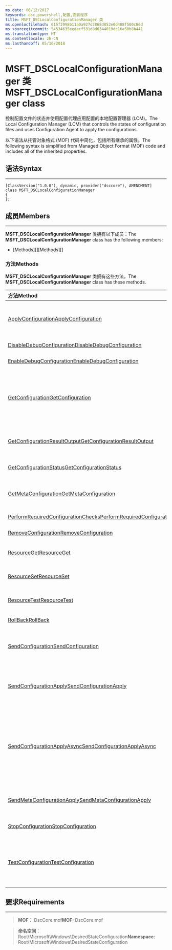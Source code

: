 ```yaml
---
ms.date: 06/12/2017
keywords: dsc,powershell,配置,安装程序
title: MSFT_DSCLocalConfigurationManager 类
ms.openlocfilehash: 615f2998b11a0a927d3868d852e0d408f500c86d
ms.sourcegitcommit: 54534635eedacf531d8d6344019dc16a50b8b441
ms.translationtype: HT
ms.contentlocale: zh-CN
ms.lasthandoff: 05/16/2018
---
```

# <a name="msftdsclocalconfigurationmanager-class"></a><span data-ttu-id="ae379-103">MSFT_DSCLocalConfigurationManager 类</span><span class="sxs-lookup"><span data-stu-id="ae379-103">MSFT_DSCLocalConfigurationManager class</span></span>

<span data-ttu-id="ae379-104">控制配置文件的状态并使用配置代理应用配置的本地配置管理器 (LCM)。</span><span class="sxs-lookup"><span data-stu-id="ae379-104">The Local Configuration Manager (LCM) that controls the states of configuration files and uses Configuration Agent to apply the configurations.</span></span>

<span data-ttu-id="ae379-105">以下语法从托管对象格式 (MOF) 代码中简化，包括所有继承的属性。</span><span class="sxs-lookup"><span data-stu-id="ae379-105">The following syntax is simplified from Managed Object Format (MOF) code and includes all of the inherited properties.</span></span>

## <a name="syntax"></a><span data-ttu-id="ae379-106">语法</span><span class="sxs-lookup"><span data-stu-id="ae379-106">Syntax</span></span>
------

``` syntax
[ClassVersion("1.0.0"), dynamic, provider("dsccore"), AMENDMENT]
class MSFT_DSCLocalConfigurationManager
{
};
```

## <a name="members"></a><span data-ttu-id="ae379-107">成员</span><span class="sxs-lookup"><span data-stu-id="ae379-107">Members</span></span>
-------

<span data-ttu-id="ae379-108">**MSFT_DSCLocalConfigurationManager** 类拥有以下成员：</span><span class="sxs-lookup"><span data-stu-id="ae379-108">The **MSFT_DSCLocalConfigurationManager** class has the following members:</span></span>

-   <span data-ttu-id="ae379-109">[Methods][]</span><span class="sxs-lookup"><span data-stu-id="ae379-109">[Methods][]</span></span>

### <a name="methods"></a><span data-ttu-id="ae379-110">方法</span><span class="sxs-lookup"><span data-stu-id="ae379-110">Methods</span></span>

<span data-ttu-id="ae379-111">**MSFT_DSCLocalConfigurationManager** 类拥有这些方法。</span><span class="sxs-lookup"><span data-stu-id="ae379-111">The **MSFT_DSCLocalConfigurationManager** class has these methods.</span></span>

|<span data-ttu-id="ae379-112">方法</span><span class="sxs-lookup"><span data-stu-id="ae379-112">Method</span></span> |<span data-ttu-id="ae379-113">说明</span><span class="sxs-lookup"><span data-stu-id="ae379-113">Description</span></span> |
|:--- |:---|
| [<span data-ttu-id="ae379-114">ApplyConfiguration</span><span class="sxs-lookup"><span data-stu-id="ae379-114">ApplyConfiguration</span></span>](msft-dsclocalconfigurationmanager-applyconfiguration.md)| <span data-ttu-id="ae379-115">使用配置代理应用处于挂起状态的配置。</span><span class="sxs-lookup"><span data-stu-id="ae379-115">Uses the Configuration Agent to apply the configuration that is pending.</span></span>|
| [<span data-ttu-id="ae379-116">DisableDebugConfiguration</span><span class="sxs-lookup"><span data-stu-id="ae379-116">DisableDebugConfiguration</span></span>](msft-dsclocalconfigurationmanager-disabledebugconfiguration.md)| <span data-ttu-id="ae379-117">禁用 DSC 资源调试。</span><span class="sxs-lookup"><span data-stu-id="ae379-117">Disables DSC resource debugging.</span></span>|
| [<span data-ttu-id="ae379-118">EnableDebugConfiguration</span><span class="sxs-lookup"><span data-stu-id="ae379-118">EnableDebugConfiguration</span></span>](msft-dsclocalconfigurationmanager-enabledebugconfiguration.md)| <span data-ttu-id="ae379-119">启用 DSC 资源调试。</span><span class="sxs-lookup"><span data-stu-id="ae379-119">Enables DSC resource debugging.</span></span>|
| [<span data-ttu-id="ae379-120">GetConfiguration</span><span class="sxs-lookup"><span data-stu-id="ae379-120">GetConfiguration</span></span>](msft-dsclocalconfigurationmanager-getconfiguration.md)| <span data-ttu-id="ae379-121">将配置文档发送到托管节点，并使用配置代理的 **Get** 方法以应用配置。</span><span class="sxs-lookup"><span data-stu-id="ae379-121">Sends the configuration document to the managed node and uses the **Get** method of the Configuration Agent to apply the configuration.</span></span>|
| [<span data-ttu-id="ae379-122">GetConfigurationResultOutput</span><span class="sxs-lookup"><span data-stu-id="ae379-122">GetConfigurationResultOutput</span></span>](msft-dsclocalconfigurationmanager-getconfigurationresultoutput.md)| <span data-ttu-id="ae379-123">获取与特定作业相关的配置代理输出。</span><span class="sxs-lookup"><span data-stu-id="ae379-123">Gets the Configuration Agent output relating to a specific job.</span></span>|
| [<span data-ttu-id="ae379-124">GetConfigurationStatus</span><span class="sxs-lookup"><span data-stu-id="ae379-124">GetConfigurationStatus</span></span>](msft-dsclocalconfigurationmanager-getconfigurationstatus.md)| <span data-ttu-id="ae379-125">获取配置状态历史记录。</span><span class="sxs-lookup"><span data-stu-id="ae379-125">Get the configuration status history.</span></span>|
| [<span data-ttu-id="ae379-126">GetMetaConfiguration</span><span class="sxs-lookup"><span data-stu-id="ae379-126">GetMetaConfiguration</span></span>](msft-dsclocalconfigurationmanager-getmetaconfiguration.md)| <span data-ttu-id="ae379-127">获取用于控制配置代理的 LCM 设置。</span><span class="sxs-lookup"><span data-stu-id="ae379-127">Gets the LCM settings that are used to control Configuration Agent.</span></span>|
| [<span data-ttu-id="ae379-128">PerformRequiredConfigurationChecks</span><span class="sxs-lookup"><span data-stu-id="ae379-128">PerformRequiredConfigurationChecks</span></span>](msft-dsclocalconfigurationmanager-performrequiredconfigurationchecks.md)| <span data-ttu-id="ae379-129">启动一致性检查。</span><span class="sxs-lookup"><span data-stu-id="ae379-129">Starts the consistency check.</span></span>|
| [<span data-ttu-id="ae379-130">RemoveConfiguration</span><span class="sxs-lookup"><span data-stu-id="ae379-130">RemoveConfiguration</span></span>](msft-dsclocalconfigurationmanager-removeconfiguration.md)| <span data-ttu-id="ae379-131">删除配置文件。</span><span class="sxs-lookup"><span data-stu-id="ae379-131">Removes the configuration files.</span></span>|
| [<span data-ttu-id="ae379-132">ResourceGet</span><span class="sxs-lookup"><span data-stu-id="ae379-132">ResourceGet</span></span>](msft-dsclocalconfigurationmanager-resourceget.md)| <span data-ttu-id="ae379-133">直接调用 DSC 资源的 **Get** 方法。</span><span class="sxs-lookup"><span data-stu-id="ae379-133">Directly calls the **Get** method of a DSC resource.</span></span>|
| [<span data-ttu-id="ae379-134">ResourceSet</span><span class="sxs-lookup"><span data-stu-id="ae379-134">ResourceSet</span></span>](msft-dsclocalconfigurationmanager-resourceset.md)| <span data-ttu-id="ae379-135">直接调用 DSC 资源的 **Set** 方法。</span><span class="sxs-lookup"><span data-stu-id="ae379-135">Directly calls the **Set** method of a DSC resource.</span></span>|
| [<span data-ttu-id="ae379-136">ResourceTest</span><span class="sxs-lookup"><span data-stu-id="ae379-136">ResourceTest</span></span>](msft-dsclocalconfigurationmanager-resourcetest.md)| <span data-ttu-id="ae379-137">直接调用 DSC 资源的 **Test** 方法。</span><span class="sxs-lookup"><span data-stu-id="ae379-137">Directly calls the **Test** method of a DSC resource.</span></span>|
| [<span data-ttu-id="ae379-138">RollBack</span><span class="sxs-lookup"><span data-stu-id="ae379-138">RollBack</span></span>](msft-dsclocalconfigurationmanager-rollback.md)| <span data-ttu-id="ae379-139">回滚到以前的配置。</span><span class="sxs-lookup"><span data-stu-id="ae379-139">Rolls back to a previous configuration.</span></span>|
| [<span data-ttu-id="ae379-140">SendConfiguration</span><span class="sxs-lookup"><span data-stu-id="ae379-140">SendConfiguration</span></span>](msft-dsclocalconfigurationmanager-sendconfiguration.md)| <span data-ttu-id="ae379-141">将配置文档发送到托管节点并将其保存为挂起的更改。</span><span class="sxs-lookup"><span data-stu-id="ae379-141">Sends the configuration document to the managed node and saves it as a pending change.</span></span>|
| [<span data-ttu-id="ae379-142">SendConfigurationApply</span><span class="sxs-lookup"><span data-stu-id="ae379-142">SendConfigurationApply</span></span>](msft-dsclocalconfigurationmanager-sendconfigurationapply.md)| <span data-ttu-id="ae379-143">将配置文档发送到托管节点，并使用配置代理应用配置。</span><span class="sxs-lookup"><span data-stu-id="ae379-143">Sends the configuration document to the managed node and uses the Configuration Agent to apply the configuration.</span></span>|
| [<span data-ttu-id="ae379-144">SendConfigurationApplyAsync</span><span class="sxs-lookup"><span data-stu-id="ae379-144">SendConfigurationApplyAsync</span></span>](msft-dsclocalconfigurationmanager-sendconfigurationapplyasync.md)| <span data-ttu-id="ae379-145">将配置文档发送到托管节点，并开始使用配置代理应用配置。</span><span class="sxs-lookup"><span data-stu-id="ae379-145">Send the configuration document to the managed node and start using the Configuration Agent to apply the configuration.</span></span> <span data-ttu-id="ae379-146">使用 GetConfigurationResultOutput 检索结果输出。</span><span class="sxs-lookup"><span data-stu-id="ae379-146">Use GetConfigurationResultOutput to retrieve result output.</span></span>|
| [<span data-ttu-id="ae379-147">SendMetaConfigurationApply</span><span class="sxs-lookup"><span data-stu-id="ae379-147">SendMetaConfigurationApply</span></span>](msft-dsclocalconfigurationmanager-sendmetaconfigurationapply.md)| <span data-ttu-id="ae379-148">设置用于控制配置代理的 LCM 设置。</span><span class="sxs-lookup"><span data-stu-id="ae379-148">Sets the LCM settings that are used to control the Configuration Agent.</span></span>|
| [<span data-ttu-id="ae379-149">StopConfiguration</span><span class="sxs-lookup"><span data-stu-id="ae379-149">StopConfiguration</span></span>](msft-dsclocalconfigurationmanager-stopconfiguration.md)| <span data-ttu-id="ae379-150">停止正在进行的配置。</span><span class="sxs-lookup"><span data-stu-id="ae379-150">Stops the configuration that is in progress.</span></span>|
| [<span data-ttu-id="ae379-151">TestConfiguration</span><span class="sxs-lookup"><span data-stu-id="ae379-151">TestConfiguration</span></span>](msft-dsclocalconfigurationmanager-testconfiguration.md)| <span data-ttu-id="ae379-152">将配置文档发送到托管节点并针对该文档验证当前配置。</span><span class="sxs-lookup"><span data-stu-id="ae379-152">Sends the configuration document to the managed node and verifies the current configuration against the document.</span></span>|





## <a name="requirements"></a><span data-ttu-id="ae379-153">要求</span><span class="sxs-lookup"><span data-stu-id="ae379-153">Requirements</span></span>
------------
><span data-ttu-id="ae379-154">**MOF：** DscCore.mof</span><span class="sxs-lookup"><span data-stu-id="ae379-154">**MOF:** DscCore.mof</span></span>

><span data-ttu-id="ae379-155">**命名空间**：Root\Microsoft\Windows\DesiredStateConfiguration</span><span class="sxs-lookup"><span data-stu-id="ae379-155">**Namespace**: Root\Microsoft\Windows\DesiredStateConfiguration</span></span>
